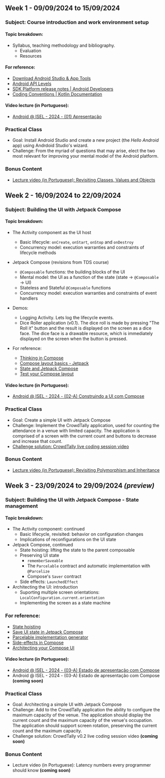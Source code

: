 
## Week 1 - 09/09/2024 to 15/09/2024
### Subject: Course introduction and work environment setup

#### Topic breakdown:
* Syllabus, teaching methodology and bibliography.
  * Evaluation
  * Resources

#### For reference:
* [Download Android Studio & App Tools](https://developer.android.com/studio)
* [Android API Levels](https://apilevels.com/)
* [SDK Platform release notes | Android Developers](https://developer.android.com/studio/releases/platforms)
* [Coding Conventions | Kotlin Documentation](https://kotlinlang.org/docs/coding-conventions.html)

#### Video lecture (in Portuguese): 
* [Android @ ISEL - 2024 - (01) Apresentação](https://www.youtube.com/live/vA3tJif2mvE?si=LbBhVcN_8Em17DrA)

### Practical Class
* Goal: Install Android Studio and create a new project (the *Hello Android* app) using Andrdoid Studio's wizard.
* Challenge: From the myriad of questions that may arise, elect the two most relevant  for improving your mental model of the Android platform.

### Bonus Content
* [Lecture video (in Portuguese): Revisiting Classes, Values and Objects](https://www.youtube.com/live/tiDL_uQmkdI?si=7__MpJ_GPCyVttIK)

## Week 2 - 16/09/2024 to 22/09/2024
### Subject: Building the UI with Jetpack Compose

#### Topic breakdown:
* The Activity component as the UI host
  * Basic lifecycle: `onCreate`, `onStart`, `onStop` and `onDestroy`
  * Concurrency model: execution warranties and constraints of lifecycle methods
* Jetpack Compose (revisions from TDS course)
  * `@Composable` functions: the building blocks of the UI
  * Mental model: the UI as a function of the state (state -> `@Composable` -> UI)
  * Stateless and Stateful `@Composable` functions
  * Concurrency model: execution warranties and constraints of event handlers

* Demos:
  * Logging Activity. Lets log the lifecycle events. 
  * Dice Roller application (v0.1). The dice roll is made by pressing "The Roll it" button and the result is displayed on the screen as a dice face. The dice face is a drawable resource, 
 which is immediately displayed on the screen when the button is pressed.
  
* For reference:
  * [Thinking in Compose](https://developer.android.com/develop/ui/compose/mental-model)
  * [Compose layout basics - Jetpack](https://developer.android.com/jetpack/compose/layouts/basics)
  * [State and Jetpack Compose](https://developer.android.com/jetpack/compose/state)
  * [Test your Compose layout](https://developer.android.com/develop/ui/compose/testing)

#### Video lecture (in Portuguese):
* [Android @ ISEL - 2024 - (02-A) Construindo a UI com Compose](https://youtu.be/c58d1Tb0jzU?si=14L1inlQw2e86OGU)

### Practical Class
* Goal: Create a simple UI with Jetpack Compose
* Challenge: Implement the CrowdTally application, used for counting the attendance in a venue with limited capacity. The application is comprised of a screen with the current count and 
buttons to decrease and increase that count.
* [Challenge solution: CrowdTally live coding session video](https://youtu.be/Qw7E5oX5vTI?si=XbZ_qjhnQWHBKEfO)

### Bonus Content
* [Lecture video (in Portuguese): Revisiting Polymorphism and Inheritance](https://youtu.be/m3b6mTpMecc?si=o-If3d2CTfxbXOqb)

## Week 3 - 23/09/2024 to 29/09/2024 _(preview)_
### Subject: Building the UI with Jetpack Compose - State management
#### Topic breakdown:
* The Activity component: continued
  * Basic lifecycle, revisited: behavior on configuration changes
  * Implications of reconfigurations on the UI state
* Jetpack Compose, continued
  * State hoisting: lifting the state to the parent composable
  * Preserving UI state
    * `rememberSaveable`
    * The `Parcelable` contract and automatic implementation with `@Parcelize`
    * Compose's `Saver` contract
  * Side effects: `LaunchedEffect`
* Architecting the UI: introduction
  * Suporting multiple screen orientations: `LocalConfiguration.current.orientation` 
  * Implementing the screen as a state machine

### For reference:
* [State hoisting](https://developer.android.com/jetpack/compose/state#state-hoisting)
* [Save UI state in Jetpack Compose](https://developer.android.com/develop/ui/compose/state-saving)
* [Parcelable implementation generator](https://developer.android.com/kotlin/parcelize)
* [Side-effects in Compose](https://developer.android.com/develop/ui/compose/side-effects)
* [Architecting your Compose UI](https://developer.android.com/jetpack/compose/architecture)

#### Video lecture (in Portuguese):
* [Android @ ISEL - 2024 - (03-A) Estado de apresentação com Compose](https://www.youtube.com/live/hyO4i8zM4mE?si=wHxervtnenn6j-FM) 
* Android @ ISEL - 2024 - (03-A) Estado de apresentação com Compose __(coming soon)__

### Practical Class
* Goal: Architecting a simple UI with Jetpack Compose
* Challenge: Add to the CrowdTally application the ability to configure the maximum capacity of the venue. The application should display the current count and the maximum capacity of the 
venue's occupation. The application should support screen rotation, preserving the current count and the maximum capacity.
* Challenge solution: CrowdTally v0.2 live coding session video __(coming soon)__

### Bonus Content
* Lecture video (in Portuguese): Latency numbers every programmer should know __(coming soon)__